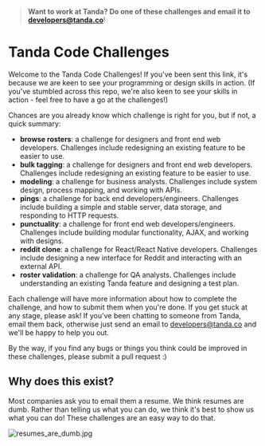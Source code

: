 > **Want to work at Tanda? Do one of these challenges and email it to developers@tanda.co**!

Tanda Code Challenges
=================================

Welcome to the Tanda Code Challenges! If you've been sent this link, it's because we are keen to see your programming or design skills in action. (If you've stumbled across this repo, we're also keen to see your skills in action - feel free to have a go at the challenges!)

Chances are you already know which challenge is right for you, but if not, a quick summary:

- **browse rosters**: a challenge for designers and front end web developers. Challenges include redesigning an existing feature to be easier to use.
- **bulk tagging**: a challenge for designers and front end web developers. Challenges include redesigning an existing feature to be easier to use.
- **modeling**: a challenge for business analysts. Challenges include system design, process mapping, and working with APIs.
- **pings**: a challenge for back end developers/engineers. Challenges include building a simple and stable server, data storage, and responding to HTTP requests.
- **punctuality**: a challenge for front end web developers/engineers. Challenges include building modular functionality, AJAX, and working with designs.
- **reddit clone**: a challenge for React/React Native developers. Challenges include designing a new interface for Reddit and interacting with an external API.
- **roster validation**: a challenge for QA analysts. Challenges include understanding an existing Tanda feature and designing a test plan.

Each challenge will have more information about how to complete the challenge, and how to submit them when you're done. If you get stuck at 
any stage, please ask! If you've been chatting to someone from Tanda, email them back, otherwise just send an email to developers@tanda.co 
and we'll be happy to help you out.

By the way, if you find any bugs or things you think could be improved in these challenges, please submit a pull request :)

## Why does this exist?

Most companies ask you to email them a resume. We think resumes are dumb. Rather than telling us what you can do, we think it's best to show us what you can do! These challenges are an easy way to do that.

![resumes_are_dumb.jpg](https://user-images.githubusercontent.com/509837/37746609-c8bfff9e-2dc6-11e8-9228-5d1772ff50d6.JPG)
